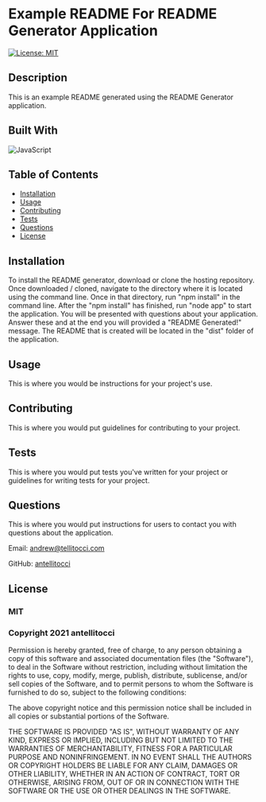 # Example README For README Generator Application

        
[![License: MIT](https://img.shields.io/badge/License-MIT-yellow.svg)](https://opensource.org/licenses/MIT)
      

## Description

This is an example README generated using the README Generator application.


## Built With

    
<img alt="JavaScript" src="https://img.shields.io/badge/javascript-%23323330.svg?style=for-the-badge&logo=javascript&logoColor=%23F7DF1E"/>
    

## Table of Contents

* [Installation](#installation)
* [Usage](#usage)
* [Contributing](#contributing)
* [Tests](#tests)
* [Questions](#questions)
* [License](#license)


## Installation
To install the README generator, download or clone the hosting repository. Once downloaded / cloned, navigate to the directory where it is located using the command line. Once in that directory, run "npm install" in the command line. After the "npm install" has finished, run "node app" to start the application. You will be presented with questions about your application. Answer these and at the end you will provided a "README Generated!" message. The README that is created will be located in the "dist" folder of the application.


## Usage
This is where you would be instructions for your project's use.


## Contributing
This is where you would put guidelines for contributing to your project.


## Tests
This is where you would put tests you've written for your project or guidelines for writing tests for your project.


## Questions
This is where you would put instructions for users to contact you with questions about the application.

Email: andrew@tellitocci.com

GitHub: [antellitocci](https://github.com/antellitocci)

        
## License
        
### MIT
        
### Copyright 2021 antellitocci
        
Permission is hereby granted, free of charge, to any person obtaining a copy of this software and associated documentation files (the "Software"), to deal in the Software without restriction, including without limitation the rights to use, copy, modify, merge, publish, distribute, sublicense, and/or sell copies of the Software, and to permit persons to whom the Software is furnished to do so, subject to the following conditions:

  The above copyright notice and this permission notice shall be included in all copies or substantial portions of the Software.

  THE SOFTWARE IS PROVIDED "AS IS", WITHOUT WARRANTY OF ANY KIND, EXPRESS OR IMPLIED, INCLUDING BUT NOT LIMITED TO THE WARRANTIES OF MERCHANTABILITY, FITNESS FOR A PARTICULAR PURPOSE AND NONINFRINGEMENT. IN NO EVENT SHALL THE AUTHORS OR COPYRIGHT HOLDERS BE LIABLE FOR ANY CLAIM, DAMAGES OR OTHER LIABILITY, WHETHER IN AN ACTION OF CONTRACT, TORT OR OTHERWISE, ARISING FROM, OUT OF OR IN CONNECTION WITH THE SOFTWARE OR THE USE OR OTHER DEALINGS IN THE SOFTWARE.
      
  